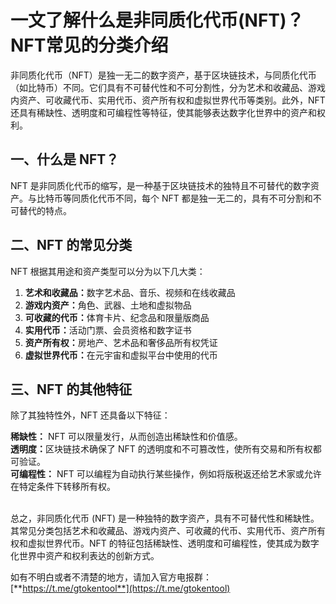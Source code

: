 # 一文了解什么是非同质化代币(NFT)？NFT常见的分类介绍

非同质化代币（NFT）是独一无二的数字资产，基于区块链技术，与同质化代币（如比特币）不同。它们具有不可替代性和不可分割性，分为艺术和收藏品、游戏内资产、可收藏代币、实用代币、资产所有权和虚拟世界代币等类别。此外，NFT还具有稀缺性、透明度和可编程性等特征，使其能够表达数字化世界中的资产和权利。

## 一、什么是 NFT？

NFT 是非同质化代币的缩写，是一种基于区块链技术的独特且不可替代的数字资产。与比特币等同质化代币不同，每个 NFT 都是独一无二的，具有不可分割和不可替代的特点。

## 二、NFT 的常见分类

NFT 根据其用途和资产类型可以分为以下几大类：

1. **艺术和收藏品：**&#x6570;字艺术品、音乐、视频和在线收藏品
2. **游戏内资产：**&#x89D2;色、武器、土地和虚拟物品
3. **可收藏的代币：**&#x4F53;育卡片、纪念品和限量版商品
4. **实用代币：**&#x6D3B;动门票、会员资格和数字证书
5. **资产所有权：**&#x623F;地产、艺术品和奢侈品所有权凭证
6. **虚拟世界代币：**&#x5728;元宇宙和虚拟平台中使用的代币

## 三、NFT 的其他特征

除了其独特性外，NFT 还具备以下特征：

**稀缺性：** NFT 可以限量发行，从而创造出稀缺性和价值感。\
**透明度：**&#x533A;块链技术确保了 NFT 的透明度和不可篡改性，使所有交易和所有权都可验证。\
**可编程性：** NFT 可以编程为自动执行某些操作，例如将版税返还给艺术家或允许在特定条件下转移所有权。

\
总之，非同质化代币 (NFT) 是一种独特的数字资产，具有不可替代性和稀缺性。其常见分类包括艺术和收藏品、游戏内资产、可收藏的代币、实用代币、资产所有权和虚拟世界代币。NFT 的特征包括稀缺性、透明度和可编程性，使其成为数字化世界中资产和权利表达的创新方式。

如有不明白或者不清楚的地方，请加入官方电报群：[**https://t.me/gtokentool**](https://t.me/gtokentool)
